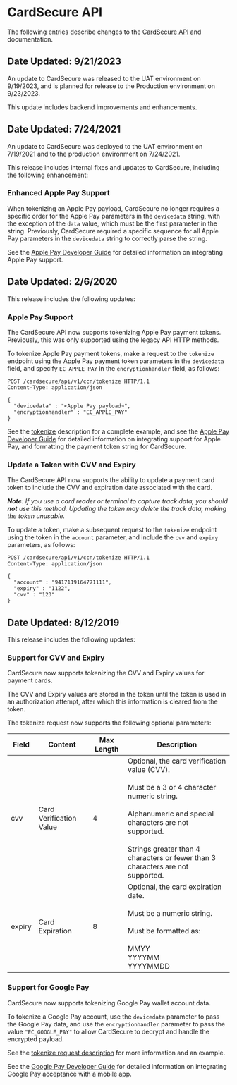 # CardSecure API

The following entries describe changes to the [CardSecure API](?path=docs/APIs/CardSecureAPI.md) and documentation.

## Date Updated: 9/21/2023 

An update to CardSecure was released to the UAT environment on 9/19/2023, and is planned for release to the Production environment on 9/23/2023.

This update includes backend improvements and enhancements. 

## Date Updated: 7/24/2021 

An update to CardSecure was deployed to the UAT environment on 7/19/2021 and to the production environment on 7/24/2021.

This release includes internal fixes and updates to CardSecure, including the following enhancement:

### Enhanced Apple Pay Support 

When tokenizing an Apple Pay payload, CardSecure no longer requires a specific order for the Apple Pay parameters in the `devicedata` string, with the exception of the `data` value, which must be the first parameter in the string. Previously, CardSecure required a specific sequence for all Apple Pay parameters in the `devicedata` string  to correctly parse the string.

See the [Apple Pay Developer Guide](?path=docs/documentation/ApplePayDeveloperGuide.md) for detailed information on integrating Apple Pay support.

## Date Updated: 2/6/2020 

This release includes the following updates:

### Apple Pay Support 

The CardSecure API now supports tokenizing Apple Pay payment tokens. Previously, this was only supported using the legacy API HTTP methods. 

To tokenize Apple Pay payment tokens, make a request to the `tokenize` endpoint using the Apple Pay payment token parameters in the `devicedata` field, and specify `EC_APPLE_PAY` in the `encryptionhandler` field, as follows:

```
POST /cardsecure/api/v1/ccn/tokenize HTTP/1.1
Content-Type: application/json

{
  "devicedata" : "<Apple Pay payload>",
  "encryptionhandler" : "EC_APPLE_PAY"
}
```

See the [tokenize](../api/?type=post&path=/v1/cnn/tokenize) description for a complete example, and see the [Apple Pay Developer Guide](?path=docs/documentation/ApplePayDeveloperGuide.md) for detailed information on integrating support for Apple Pay, and formatting the payment token string for CardSecure. 

### Update a Token with CVV and Expiry 

The CardSecure API now supports the ability to update a payment card token to include the CVV and expiration date associated with the card. 

_**Note**: If you use a card reader or terminal to capture track data, you should **not** use this method. Updating the token may delete the track data, making the token unusable._

To update a token, make a subsequent request to the `tokenize` endpoint using the token in the `account` parameter, and include the `cvv` and `expiry` parameters, as follows:

```
POST /cardsecure/api/v1/ccn/tokenize HTTP/1.1
Content-Type: application/json

{
  "account" : "9417119164771111",
  "expiry" : "1122",
  "cvv" : "123"
}
```

## Date Updated: 8/12/2019 

This release includes the following updates:

### Support for CVV and Expiry 

CardSecure now supports tokenizing the CVV and Expiry values for payment cards.

The CVV and Expiry values are stored in the token until the token is used in an authorization attempt, after which this information is cleared from the token.

The tokenize request now supports the following optional parameters:

| Field	| Content	| Max Length | Description
| --- | --- | --- | --- |
| cvv	| Card Verification Value	| 4 | Optional, the card verification value (CVV). <br> <br> Must be a 3 or 4 character numeric string. <br> <br> Alphanumeric and special characters are not supported. <br> <br> Strings greater than 4 characters or fewer than 3 characters are not supported.
| expiry | Card Expiration | 8 | Optional, the card expiration date. <br> <br> Must be a numeric string. <br> <br> Must be formatted as: <br> <br> MMYY <br> YYYYMM <br> YYYYMMDD

### Support for Google Pay 

CardSecure now supports tokenizing Google Pay wallet account data. 

To tokenize a Google Pay account, use the `devicedata` parameter to pass the Google Pay data, and use the `encryptionhandler` parameter to pass the value `"EC_GOOGLE_PAY"` to allow CardSecure to decrypt and handle the encrypted payload.

See the [tokenize request description](../api/?type=post&path=/v1/cnn/tokenize) for more information and an example. 

See the [Google Pay Developer Guide](?path=docs/documentation/GooglePayDeveloperGuide.md) for detailed information on integrating Google Pay acceptance with a mobile app.
